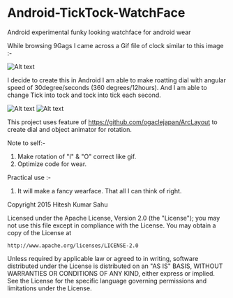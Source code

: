 # Android-TickTock-WatchFace
Android experimental funky looking watchface for android wear

While browsing 9Gags I came across a Gif file of clock similar to this image :-

![Alt text](https://github.com/hiteshsahu/Android-TickTock-WatchFace/blob/master/res/Gif/ticktock.gif "TickTock Gif")

I decide to create this in Android I am able to make roatting dial with angular speed of 30degree/seconds (360 degrees/12hours).
And I am able to change Tick into tock and tock into tick each second. 

![Alt text](https://github.com/hiteshsahu/Android-TickTock-WatchFace/blob/master/res/Gif/tick.png "tick")
![Alt text](https://github.com/hiteshsahu/Android-TickTock-WatchFace/blob/master/res/Gif/tock.png "tock")


This project uses feature of https://github.com/ogaclejapan/ArcLayout to create dial and object animator for rotation. 

Note to self:- 
1) Make rotation of "I" & "O" correct like gif.
2) Optimize code for wear.

Practical use :-
1) It will make a fancy wearface. That all I can think of right.


Copyright 2015 Hitesh Kumar Sahu

Licensed under the Apache License, Version 2.0 (the "License");
you may not use this file except in compliance with the License.
You may obtain a copy of the License at

    http://www.apache.org/licenses/LICENSE-2.0

Unless required by applicable law or agreed to in writing, software
distributed under the License is distributed on an "AS IS" BASIS,
WITHOUT WARRANTIES OR CONDITIONS OF ANY KIND, either express or implied.
See the License for the specific language governing permissions and
limitations under the License.

